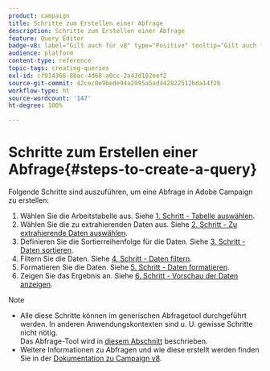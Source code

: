 ```yaml
---
product: campaign
title: Schritte zum Erstellen einer Abfrage
description: Schritte zum Erstellen einer Abfrage
feature: Query Editor
badge-v8: label="Gilt auch für v8" type="Positive" tooltip="Gilt auch für Campaign v8"
audience: platform
content-type: reference
topic-tags: creating-queries
exl-id: cf914366-8bac-4d68-a0cc-2a43d102eef2
source-git-commit: 42cec0e9bede94a2995a5ad442822512bda14f2b
workflow-type: ht
source-wordcount: '147'
ht-degree: 100%

---
```


# Schritte zum Erstellen einer Abfrage{#steps-to-create-a-query}



Folgende Schritte sind auszuführen, um eine Abfrage in Adobe Campaign zu erstellen:

1. Wählen Sie die Arbeitstabelle aus. Siehe [1. Schritt - Tabelle auswählen](#step-1---choose-a-table).
1. Wählen Sie die zu extrahierenden Daten aus. Siehe [2. Schritt - Zu extrahierende Daten auswählen](#step-2---choose-data-to-extract).
1. Definieren Sie die Sortierreihenfolge für die Daten. Siehe [3. Schritt - Daten sortieren](#step-3---sort-data).
1. Filtern Sie die Daten. Siehe [4. Schritt - Daten filtern](#step-4---filter-data).
1. Formatieren Sie die Daten. Siehe [5. Schritt - Daten formatieren](#step-5---format-data).
1. Zeigen Sie das Ergebnis an. Siehe [6. Schritt - Vorschau der Daten anzeigen](#step-6---preview-data).

>[!NOTE]
>
>* Alle diese Schritte können im generischen Abfragetool durchgeführt werden. In anderen Anwendungskontexten sind u. U. gewisse Schritte nicht nötig.\
>Das Abfrage-Tool wird in [diesem Abschnitt](../../workflow/using/query.md) beschrieben.
>* Weitere Informationen zu Abfragen und wie diese erstellt werden finden Sie in der [Dokumentation zu Campaign v8](../../workflow/using/query.md).

<!--
## Step 1 - Choose a table {#step-1---choose-a-table}

Select the table containing the data you want to query in the **[!UICONTROL Document type]** window. If necessary, filter the data using the filter field or the **[!UICONTROL Filters]** button.

![](assets/query_editor_nveau_21.png)

## Step 2 - Choose data to extract {#step-2---choose-data-to-extract}

In the **[!UICONTROL Data to extract]** window, select the data to display: these fields will make up the output columns.

For example, select **[!UICONTROL Age]**, **[!UICONTROL Primary key]**, **[!UICONTROL Email domain]** and **[!UICONTROL City]**. The results will be organized based on this selection. Use the blue arrows to the right of the window to change the column order.

![](assets/query_editor_nveau_01.png)

You can edit an expression by inserting a formula into it or running a process on an aggregate function. To do this, click the **[!UICONTROL Expression]** column field, then select **[!UICONTROL Edit expression]**.

![](assets/query_editor_nveau_97.png)

It is possible to group output column data: to do this, check **[!UICONTROL Yes]** in the **[!UICONTROL Group]** column of the **[!UICONTROL Data to extract]** window. This function generates a result around the checked grouping axis. An example of a query with grouping is available in [this section](../../workflow/using/querying-delivery-information.md).

![](assets/query_editor_nveau_56.png)

* The **[!UICONTROL Handle groupings (GROUP BY + HAVING)]** function lets you "group by" and select what has been grouped ("having"). This function applies to all fields in the output column. For example, this option lets you group all choices of an output column and recover a specific type of information, such as recipients between 35 and 50.

  For more on this, refer to [this section](../../workflow/using/querying-using-grouping-management.md).

* The **[!UICONTROL Remove duplicate rows (DISTINCT)]** function lets you deduplicate identical results obtained in the output column. For example, if you take a census by selecting the Last name, First name and Email fields in the output column, those with identical data will be eliminated, since it means the same contact has been entered several times in the database: only one result will be taken into account.

## Step 3 - Sort data {#step-3---sort-data}

The **[!UICONTROL Sorting]** window lets you sort column content. Use the arrows to change the column order:

* The **[!UICONTROL Sorting]** column enables a simple sort and arranges column content from A to Z or in ascending order.
* The **[!UICONTROL Descending sort]** arranges the content from Z to A and in descending order. This is useful for viewing record sales for example: the highest figures are shown at the top of the list.

In this example, the data is sorted in ascending order based on recipient age.

![](assets/query_editor_nveau_57.png)

## Step 4 - Filter data {#step-4---filter-data}

The query editor lets you filter data to refine your search.

The filters offered depend on the table which the query concerns.

![](assets/query_editor_nveau_09.png)

Once you select the **[!UICONTROL Filtering conditions]** you will access the **[!UICONTROL Target elements]** section: this lets you define how to filter the data to collect.

* To create a new filter, select the fields, operators and values required for creating the formula to be verified in order for data to be selected. It's possible to combine several conditions (for more on this, refer to [Defining filter conditions](../../platform/using/defining-filter-conditions.md)).
* To use previously saved filters, open the drop-down list by clicking the **[!UICONTROL Add]** button, click **[!UICONTROL Predefined filter]** and select the one you want.

  ![](assets/query_editor_15.png)

* The filters created in the **[!UICONTROL Generic query editor]** are available in other query applications and vice versa. To save a filter, click the **[!UICONTROL Save]** icon.

  >[!NOTE]
  >
  >For more on creating and using filters, refer to [Filtering options](../../platform/using/filtering-options.md).

As shown in the following example, to recover all English-speaking recipients, select: "recipient language **equal to** EN".

![](assets/query_editor_nveau_89.png)

>[!NOTE]
>
>You can directly access an option by typing the following formula in the **Value** field: **$(options:OPTION_NAME)**.

Click the **[!UICONTROL Preview]** tab to view the result of the filtering condition. In this case, all English-speaking recipients are displayed with their name, first name and email address.

![](assets/query_editor_nveau_98.png)

Users familiar with SQL language can click **[!UICONTROL Generate SQL query]** to view the query in SQL.

![](assets/query_editor_nveau_99.png)

## Step 5 - Format data {#step-5---format-data}

Once you have configured the restriction filters, you will access the **[!UICONTROL Data formatting]** window. This window lets you re-arrange output columns, transform data, and change the upper/lower case of the column labels. It also lets you apply a formula to the final result using a calculated field.

>[!NOTE]
>
>For more information on the types of calculated fields, refer to [Creating calculated fields](../../platform/using/defining-filter-conditions.md#creating-calculated-fields).

Unchecked columns will not be shown in the data preview window.

![](assets/query_editor_nveau_10.png)

The **[!UICONTROL Transformation]** column lets you change a column label to upper or lower case. Select the column and click in the **[!UICONTROL Transformation]** column. You can choose:

* **[!UICONTROL Switch to lower case]**,
* **[!UICONTROL Switch to upper case]**, 
* **[!UICONTROL First letter in upper case]**.

![](assets/query_editor_nveau_42.png)

## Step 6 - Preview data {#step-6---preview-data}

The **[!UICONTROL Data preview]** window is the last stage. Click **[!UICONTROL Start the preview of the data]** to get your query result. It is available in columns or in XML format. Click the **[!UICONTROL Generated SQL queries]** tab to view the query in SQL format.

In this example, data is sorted in ascending order based on recipient age.

![](assets/query_editor_nveau_11.png)

>[!NOTE]
>
>By default, only the first 200 lines are displayed in the **[!UICONTROL Data preview]** window. To change this, enter a number in the **[!UICONTROL Lines to display]** box and click **[!UICONTROL Start the preview of the data]**.

-->